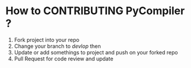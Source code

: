 # How to CONTRIBUTING PyCompiler ?

1. Fork project into your repo
2. Change your branch to *devlop* then
3. Update or add somethings to project and push on your forked repo
4. Pull Request for code review and update